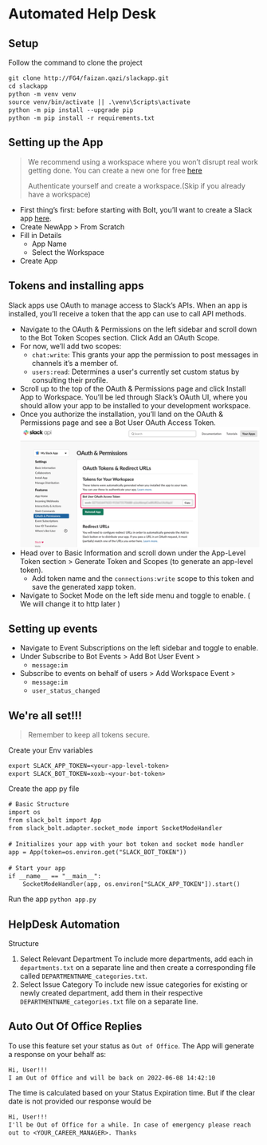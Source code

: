 # Automated Help Desk
## Setup
Follow the command to clone the project
```
git clone http://FG4/faizan.qazi/slackapp.git
cd slackapp
python -m venv venv
source venv/bin/activate || .\venv\Scripts\activate
python -m pip install --upgrade pip
python -m pip install -r requirements.txt
```
## Setting up the App
> We recommend using a workspace where you won’t disrupt real work getting done. You can create a new one for free [here](https://slack.com/get-started#create)
>
> Authenticate yourself and create a workspace.(Skip if you already have a workspace)
- First thing’s first: before starting with Bolt, you’ll want to create a Slack app [here](https://api.slack.com/apps/new).
- Create NewApp > From Scratch
- Fill in Details
    - App Name
    - Select the Workspace
- Create App

## Tokens and installing apps
Slack apps use OAuth to manage access to Slack’s APIs. When an app is installed, you’ll receive a token that the app can use to call API methods.

- Navigate to the OAuth & Permissions on the left sidebar and scroll down to the Bot Token Scopes section. Click Add an OAuth Scope.
- For now, we’ll add two scopes: 
    - `chat:write`: This grants your app the permission to post messages in channels it’s a member of.
    - `users:read`: Determines a user's currently set custom status by consulting their profile.
- Scroll up to the top of the OAuth & Permissions page and click Install App to Workspace. You’ll be led through Slack’s OAuth UI, where you should allow your app to be installed to your development workspace.
- Once you authorize the installation, you’ll land on the OAuth & Permissions page and see a Bot User OAuth Access Token.
![alt text](./images/bot-token.png)
- Head over to Basic Information and scroll down under the App-Level Token section > Generate Token and Scopes (to generate an app-level token). 
    - Add token name and the `connections:write` scope to this token and save the generated xapp token.
- Navigate to Socket Mode on the left side menu and toggle to enable. ( We will change it to http later )

## Setting up events
- Navigate to Event Subscriptions on the left sidebar and toggle to enable. 
- Under Subscribe to Bot Events > Add Bot User Event > 
    - `message:im`
- Subscribe to events on behalf of users > Add Workspace Event > 
    - `message:im`
    - `user_status_changed`
## We're all set!!!
> Remember to keep all tokens secure.

Create your Env variables
```
export SLACK_APP_TOKEN=<your-app-level-token>
export SLACK_BOT_TOKEN=xoxb-<your-bot-token>
```
Create the app py file
```
# Basic Structure
import os
from slack_bolt import App
from slack_bolt.adapter.socket_mode import SocketModeHandler

# Initializes your app with your bot token and socket mode handler
app = App(token=os.environ.get("SLACK_BOT_TOKEN"))

# Start your app
if __name__ == "__main__":
    SocketModeHandler(app, os.environ["SLACK_APP_TOKEN"]).start()
```
Run the app `python app.py`






## HelpDesk Automation
Structure
1. Select Relevant Department
    To include more departments, add each in `departments.txt` on a separate line and then create a corresponding file called `DEPARTMENTNAME_categories.txt`.
2. Select Issue Category
    To include new issue categories for existing or newly created department, add them in their respective `DEPARTMENTNAME_categories.txt` file on a separate line.

## Auto Out Of Office Replies
To use this feature set your status as `Out of Office`.
The App will generate a response on your behalf as:
```    
Hi, User!!!
I am Out of Office and will be back on 2022-06-08 14:42:10
```
The time is calculated based on your Status Expiration time.
But if the clear date is not provided our response would be
```
Hi, User!!!
I'll be Out of Office for a while. In case of emergency please reach out to <YOUR_CAREER_MANAGER>. Thanks
```